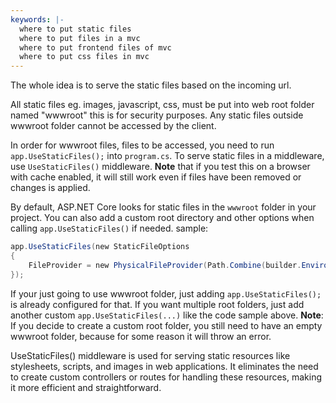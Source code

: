 ```yaml
---
keywords: |-
  where to put static files
  where to put files in a mvc
  where to put frontend files of mvc
  where to put css files in mvc
---
```

The whole idea is to serve the static files based on the incoming url.

All static files eg. images, javascript, css, must be put into web root folder named "wwwroot" this is for security purposes. Any static files outside wwwroot folder cannot be accessed by the client. 

In order for wwwroot files, files to be accessed, you need to run `app.UseStaticFiles();` into `program.cs`.
To serve static files in a middleware, use `UseStaticFiles()` middleware.
**Note** that if you test this on a browser with cache enabled, it will still work even if files have been removed or changes is applied.

By default, ASP.NET Core looks for static files in the `wwwroot` folder in your project. 
You can also add a custom root directory and other options when calling `app.UseStaticFiles()` if needed. sample:
```c#
app.UseStaticFiles(new StaticFileOptions
{
    FileProvider = new PhysicalFileProvider(Path.Combine(builder.Environment.ContentRootPath,"MyRoot"))
});
```
If your just going to use wwwroot folder,  just adding `app.UseStaticFiles();` is already configured for that.
If you want multiple root folders, just add another custom `app.UseStaticFiles(...)` like the code sample above.
**Note**: If you decide to create a custom root folder, you still need to have an empty wwwroot folder, because for some reason it will throw an error.

UseStaticFiles() middleware is used for serving static resources like stylesheets, scripts, and images in web applications. It eliminates the need to create custom controllers or routes for handling these resources, making it more efficient and straightforward.





